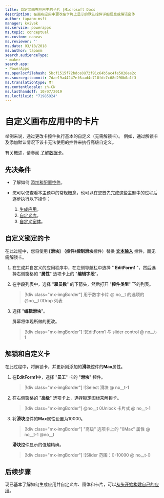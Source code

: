 ```yaml
---
title: 自定义画布应用中的卡片 |Microsoft Docs
description: 在画布应用中更改在卡片上显示的默认控件详细信息或编辑窗体
author: tapanm-msft
manager: kvivek
ms.service: powerapps
ms.topic: conceptual
ms.custom: canvas
ms.reviewer: ''
ms.date: 03/18/2018
ms.author: tapanm
search.audienceType:
- maker
search.app:
- PowerApps
ms.openlocfilehash: 5bcf1515f72bdce0872f91c64b5ac4fe5028ee2c
ms.sourcegitcommit: 7dae19a44247ef6aad4c718fdc7c68d298b0a1f3
ms.translationtype: MT
ms.contentlocale: zh-CN
ms.lasthandoff: 10/07/2019
ms.locfileid: "71985924"
---
```

# <a name="customize-a-card-in-a-canvas-app"></a>自定义画布应用中的卡片

举例来说，通过更改卡控件执行基本的自定义（无需解锁卡）。 例如，通过解锁卡及添加默认情况下该卡无法使用的控件来执行高级自定义。

有关概述，请参阅 [了解数据卡](working-with-cards.md)。

## <a name="prerequisites"></a>先决条件

- 了解如何 [添加和配置控件](add-configure-controls.md)。
- 您可以仅查看本主题中的常规概念，也可以在您首先完成这些主题中的过程后逐步执行以下操作：

    1. [生成应用](data-platform-create-app.md)。
    1. [自定义库](customize-layout-sharepoint.md)。
    1. [自定义窗体](customize-forms-sharepoint.md)。

## <a name="customize-a-locked-card"></a>自定义锁定的卡

在此过程中，您将使用 **[滑块] （控件/控制滑块**控件）替换 **[文本输入](controls/control-text-input.md)** 控件，而无需解锁卡。

1. 在生成并自定义的应用程序中，在左侧导航栏中选择 " **EditForm1** "，然后选择右侧窗格的 "**属性**" 选项卡上的 "**编辑字段**"。

1. 在字段列表中，选择 "**雇员数**" 的下箭头，然后打开 "**控件类型**" 下的列表。

    > [!div class="mx-imgBorder"]
    > 用于数字卡片 @ no__t 的选项的 @no__t 0Drop 列表

1. 选择 "**编辑滑块**"。

    屏幕将体现所做的更改。

    > [!div class="mx-imgBorder"]
    > ![EditForm1 与 slider control @ no__t-1

## <a name="unlock-and-customize-a-card"></a>解锁和自定义卡

在此过程中，将解锁卡，并更新刚添加的**滑块**控件的**Max**属性。

1. 在**EditForm1**中，选择 "**员工**" 卡的 "**滑块**" 控件。

    > [!div class="mx-imgBorder"]
    > ![Select 滑块 @ no__t-1

1. 在右侧窗格的 "**高级**" 选项卡上，选择锁定图标来解锁卡。

    > [!div class="mx-imgBorder"]
    > @no__t 0Unlock 卡片式 @ no__t-1

1. 将**滑块**控件的**Max**属性设置为10000。

    > [!div class="mx-imgBorder"]
    > "高级" 选项卡上的 "0Max" 属性 @ no__t-1 @no__t

    **滑块**控件显示的值越精确。

    > [!div class="mx-imgBorder"]
    > ![Slider 范围：0-10000 @ no__t-0

## <a name="next-steps"></a>后续步骤

现已基本了解如何生成应用并自定义库、窗体和卡片，可以[从头开始构建自己的应用](data-platform-create-app-scratch.md)。